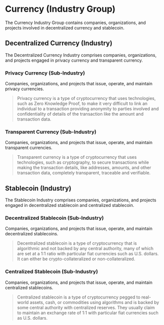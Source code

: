# Currency (Industry Group)

The Currency Industry Group contains companies, organizations, and projects involved in decentralized currency and stablecoin.



## Decentralized Currency (Industry)

The Decentralized Currency Industry comprises companies, organizations, and projects engaged in privacy currency and transparent currency.

### Privacy Currency (Sub-Industry)

Companies, organizations, and projects that issue, operate, and maintain privacy currencies.

> Privacy currency is a type of cryptocurrency that uses technologies, such as Zero Knowledge Proof, to make it very difficult to link an individual to a transaction providing anonymity to parties involved and confidentiality of details of the transaction like the amount and transaction data.

### Transparent Currency (Sub-Industry)

Companies, organizations, and projects that issue, operate, and maintain transparent currencies.

> Transparent currency is a type of cryptocurrency that uses technologies, such as cryptography, to secure transactions while making the transaction details, like addresses, amounts, and other transaction data, completely transparent, traceable and verifiable.





## Stablecoin (Industry)

The Stablecoin Industry comprises companies, organizations, and projects engaged in decentralized stablecoin and centralized stablecoin.

### Decentralized Stablecoin (Sub-Industry)

Companies, organizations, and projects that issue, operate, and maintain decentralized stablecoins.

> Decentralized stablecoin is a type of cryptocurrency that is algorithmic and not backed by any central authority, many of which are set at a 1:1 ratio with particular fiat currencies such as U.S. dollars. It can either be crypto-collateralized or non-collateralized.

### Centralized Stablecoin (Sub-Industry)

Companies, organizations, and projects that issue, operate, and maintain centralized stablecoins.

> Centralized stablecoin is a type of cryptocurrency pegged to real-world assets, cash, or commodities using algorithms and is backed by some central authority with centralized reserves. They usually claim to maintain an exchange rate of 1:1 with particular fiat currencies such as U.S. dollars.
